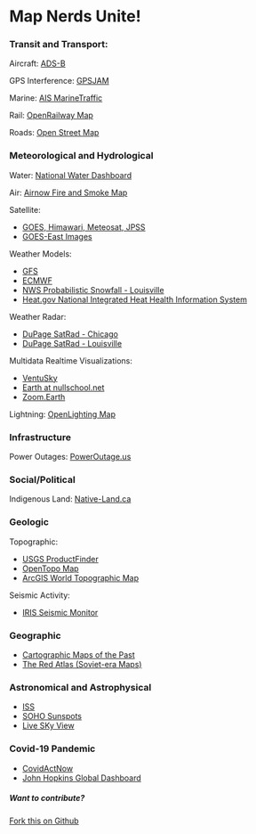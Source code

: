 # Map Nerds Unite!

### Transit and Transport:
Aircraft: [ADS-B](https://globe.adsbexchange.com/)

GPS Interference: [GPSJAM](https://gpsjam.org/)

Marine: [AIS MarineTraffic](https://www.marinetraffic.com) 

Rail: [OpenRailway Map](https://www.openrailwaymap.org/)

Roads: [Open Street Map](https://www.openstreetmap.org/)

### Meteorological and Hydrological
Water: [National Water Dashboard](https://dashboard.waterdata.usgs.gov/app/nwd/?aoi=default)

Air: [Airnow Fire and Smoke Map](https://fire.airnow.gov/)

Satellite: 
  - [GOES, Himawari, Meteosat, JPSS](https://rammb-slider.cira.colostate.edu/)
  - [GOES-East Images](https://www.star.nesdis.noaa.gov/GOES/conus.php?sat=G16)

Weather Models: 
  - [GFS](https://www.pivotalweather.com/model.php)
  - [ECMWF](https://www.weathernerds.org/models/ecmwf.html)
  - [NWS Probabilistic Snowfall - Louisville](https://www.weather.gov/lmk/winter)
  - [Heat.gov National Integrated Heat Health Information System](https://www.heat.gov/)

Weather Radar: 
  - [DuPage SatRad - Chicago](https://weather.cod.edu/satrad/nexrad/)
  - [DuPage SatRad - Louisville](https://weather.cod.edu/satrad/nexrad/index.php?parms=LVX-N0Q-0-24-100-usa-rad)

Multidata Realtime Visualizations:
  - [VentuSky](https://www.ventusky.com/?p=36.9;-92.3;3&l=radar)
  - [Earth at nullschool.net](https://earth.nullschool.net/)
  - [Zoom.Earth](https://zoom.earth/)

Lightning: [OpenLighting Map](https://www.lightningmaps.org/)

### Infrastructure
Power Outages: [PowerOutage.us](https://poweroutage.us)

### Social/Political
Indigenous Land: [Native-Land.ca](https://native-land.ca/)

### Geologic
Topographic:
  - [USGS ProductFinder](https://store.usgs.gov/map-locator)
  - [OpenTopo Map](https://opentopomap.org/)
  - [ArcGIS World Topographic Map](https://www.arcgis.com/home/webmap/viewer.html)

Seismic Activity:
  - [IRIS Seismic Monitor](http://ds.iris.edu/seismon/index.phtml)

### Geographic
  - [Cartographic Maps of the Past](https://www.oldmapsonline.org/)
  - [The Red Atlas (Soviet-era Maps)](https://redatlasbook.com/)

### Astronomical and Astrophysical
  - [ISS](https://www.astroviewer.net/iss/en/)
  - [SOHO Sunspots](https://sohowww.nascom.nasa.gov/sunspots/)
  - [Live SKy View](https://heavens-above.com/skyview/?lat=38.2037&lng=-85.6714&cul=en#/livesky)

### Covid-19 Pandemic
  - [CovidActNow](https://www.covidactnow.org)
  - [John Hopkins Global Dashboard](https://coronavirus.jhu.edu/map.html)

##### Want to contribute?
[Fork this on Github](https://github.com/JordanMatuschka/mapnerds)
